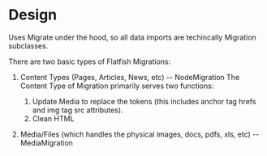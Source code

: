 # Design

Uses Migrate under the hood, so all data imports are techincally Migration subclasses.

There are two basic types of Flatfish Migrations:

1. Content Types (Pages, Articles, News, etc) -- NodeMigration
  The Content Type of Migration primarily serves two functions:

    1. Update Media to replace the tokens (this includes anchor tag hrefs and img tag src attributes).
    2. Clean HTML

2. Media/Files (which handles the physical images, docs, pdfs, xls, etc) -- MediaMigration
